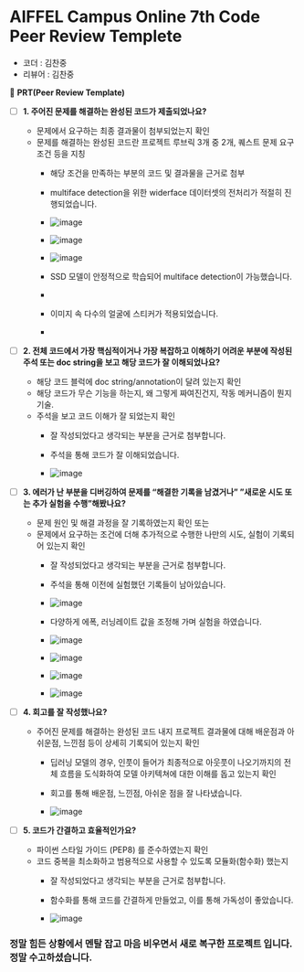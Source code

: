 # AIFFEL Campus Online 7th Code Peer Review Templete

- 코더 : 김찬중
- 리뷰어 : 김찬중



🔑 **PRT(Peer Review Template)**

- [ ]  **1. 주어진 문제를 해결하는 완성된 코드가 제출되었나요?**
    - 문제에서 요구하는 최종 결과물이 첨부되었는지 확인
    - 문제를 해결하는 완성된 코드란 프로젝트 루브릭 3개 중 2개, 
    퀘스트 문제 요구조건 등을 지칭
        - 해당 조건을 만족하는 부분의 코드 및 결과물을 근거로 첨부
     
        -  multiface detection을 위한 widerface 데이터셋의 전처리가 적절히 진행되었습니다.
        -  ![image](https://github.com/kcj4800/Aiffel_Quest/assets/128466813/806dc035-5979-4a2d-8ac2-d07c1f034b64)
        -  ![image](https://github.com/kcj4800/Aiffel_Quest/assets/128466813/af9893b1-9189-4125-90c0-075c105a50b9)
        -  ![image](https://github.com/kcj4800/Aiffel_Quest/assets/128466813/bc5e88d1-48d4-4613-a4a7-a19e0c74b0dc)
      

        - SSD 모델이 안정적으로 학습되어 multiface detection이 가능했습니다.
        - 
        - 이미지 속 다수의 얼굴에 스티커가 적용되었습니다.
        - 
    
- [ ]  **2. 전체 코드에서 가장 핵심적이거나 가장 복잡하고 이해하기 어려운 부분에 작성된 
주석 또는 doc string을 보고 해당 코드가 잘 이해되었나요?**
    - 해당 코드 블럭에 doc string/annotation이 달려 있는지 확인
    - 해당 코드가 무슨 기능을 하는지, 왜 그렇게 짜여진건지, 작동 메커니즘이 뭔지 기술.
    - 주석을 보고 코드 이해가 잘 되었는지 확인
        - 잘 작성되었다고 생각되는 부분을 근거로 첨부합니다.
     
        - 주석을 통해 코드가 잘 이해되었습니다.
        - ![image](https://github.com/kcj4800/Aiffel_Quest/assets/128466813/832e74a1-f249-4e7b-87cb-0ff4753532d2)

        
- [ ]  **3. 에러가 난 부분을 디버깅하여 문제를 “해결한 기록을 남겼거나” 
”새로운 시도 또는 추가 실험을 수행”해봤나요?**
    - 문제 원인 및 해결 과정을 잘 기록하였는지 확인 또는
    - 문제에서 요구하는 조건에 더해 추가적으로 수행한 나만의 시도, 
    실험이 기록되어 있는지 확인
        - 잘 작성되었다고 생각되는 부분을 근거로 첨부합니다.
     
        - 주석을 통해 이전에 실험했던 기록들이 남아있습니다.
        - ![image](https://github.com/kcj4800/Aiffel_Quest/assets/128466813/0ea3150f-86e6-4b34-9692-22360657d2fd)
     
        - 다양하게 에폭, 러닝레이트 값을 조정해 가며 실험을 하였습니다.
        - ![image](https://github.com/kcj4800/Aiffel_Quest/assets/128466813/0f0e81fe-77fd-41f9-90b3-02f982329f01)
        - ![image](https://github.com/kcj4800/Aiffel_Quest/assets/128466813/67221c47-00f7-45f0-9c66-b44488d47b77)
        - ![image](https://github.com/kcj4800/Aiffel_Quest/assets/128466813/d0b91073-ca60-4497-934f-da7b2fb08823)
        - ![image](https://github.com/kcj4800/Aiffel_Quest/assets/128466813/c0a36eb0-cd50-457f-a392-b060e53a57a3)


        
- [ ]  **4. 회고를 잘 작성했나요?**
    - 주어진 문제를 해결하는 완성된 코드 내지 프로젝트 결과물에 대해
    배운점과 아쉬운점, 느낀점 등이 상세히 기록되어 있는지 확인
        - 딥러닝 모델의 경우,
        인풋이 들어가 최종적으로 아웃풋이 나오기까지의 전체 흐름을 도식화하여 
        모델 아키텍쳐에 대한 이해를 돕고 있는지 확인

        - 회고를 통해 배운점, 느낀점, 아쉬운 점을 잘 나타냈습니다.
        - ![image](https://github.com/kcj4800/Aiffel_Quest/assets/128466813/c46a7fee-cb66-4821-80dd-0998d7a86c61)


- [ ]  **5. 코드가 간결하고 효율적인가요?**
    - 파이썬 스타일 가이드 (PEP8) 를 준수하였는지 확인
    - 코드 중복을 최소화하고 범용적으로 사용할 수 있도록 모듈화(함수화) 했는지
        - 잘 작성되었다고 생각되는 부분을 근거로 첨부합니다.
     
        - 함수화를 통해 코드를 간결하게 만들었고, 이를 통해 가독성이 좋았습니다.
        - ![image](https://github.com/kcj4800/Aiffel_Quest/assets/128466813/3dcda079-cd3a-43d5-a757-27fd8583a54b)


### 정말 힘든 상황에서 멘탈 잡고 마음 비우면서 새로 복구한 프로젝트 입니다. 정말 수고하셨습니다.

